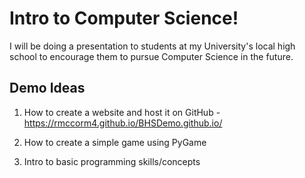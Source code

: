 # Intro to Computer Science!

I will be doing a presentation to students at my University's local high school to encourage them to pursue Computer Science in the future.

## Demo Ideas

1) How to create a website and host it on GitHub
	-https://rmccorm4.github.io/BHSDemo.github.io/
2) How to create a simple game using PyGame

3) Intro to basic programming skills/concepts
